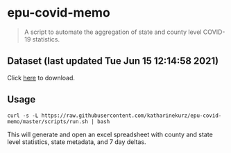 # epu-covid-memo

> A script to automate the aggregation of state and county level COVID-19 statistics.

<!-- tmpl start -->

## Dataset (last updated Tue Jun 15 12:14:58 2021)

Click [here](https://covid-artifacts.s3.amazonaws.com/records/2021-6-15-121457-covid_artifact.xls) to download.

<!-- tmpl end -->

## Usage

```
curl -s -L https://raw.githubusercontent.com/katharinekurz/epu-covid-memo/master/scripts/run.sh | bash
```

This will generate and open an excel spreadsheet with county and state level statistics, state metadata, and 7 day deltas.